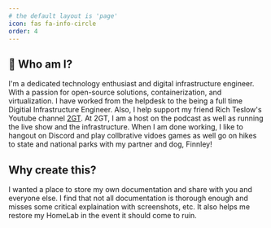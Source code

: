 ```yaml
---
# the default layout is 'page'
icon: fas fa-info-circle
order: 4
---
```


## 🤨 Who am I? 

I'm a dedicated technology enthusiast and digital infrastructure engineer. With a passion for open-source solutions, containerization, and virtualization. I have worked from the helpdesk to the being a full time Digitial Infrastructure Engineer. Also, I help support my friend Rich Teslow's Youtube channel [2GT](https://www.youtube.com/@2GuysTek). At 2GT, I am a host on the podcast as well as running the live show and the infrastructure. When I am done working, I like to hangout on Discord and play collbrative vidoes games as well go on hikes to state and national parks with my partner and dog, Finnley!

## Why create this? 
I wanted a place to store my own documentation and share with you and everyone else. I find that not all documentation is thorough enough and misses some critical explaination with screenshots, etc. It also helps me restore my HomeLab in the event it should come to ruin. 